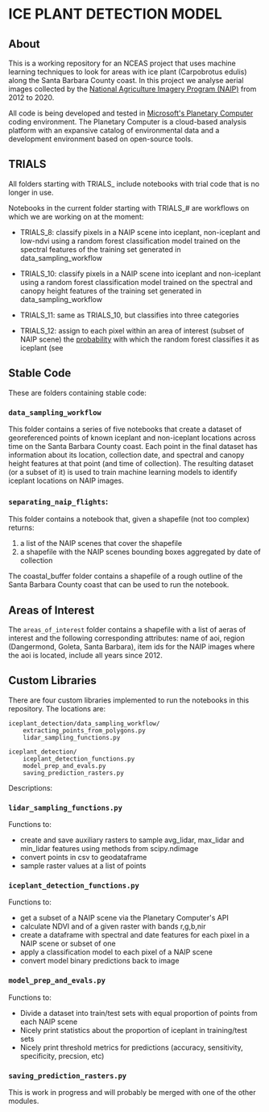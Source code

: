 # ICE PLANT DETECTION MODEL


## About

This is a working repository for an NCEAS project that uses machine learning techniques to look for areas with ice plant (Carpobrotus edulis) along the Santa Barbara County coast. In this project we analyse aerial images collected by the [National Agriculture Imagery Program (NAIP)](https://naip-usdaonline.hub.arcgis.com) from 2012 to 2020. 

All code is being developed and tested in [Microsoft's Planetary Computer](https://planetarycomputer.microsoft.com) coding environment. The Planetary Computer is a cloud-based analysis platform with an expansive catalog of environmental data and a development environment based on open-source tools.

[//]: # (--------------------)

## TRIALS 

All folders starting with TRIALS_ include notebooks with trial code that is no longer in use.

Notebooks in the current folder starting with TRIALS_# are workflows on which we are working on at the moment:

* TRIALS_8: classify pixels in a NAIP scene into iceplant, non-iceplant and low-ndvi using a random forest classification model trained on the spectral features of the training set generated in data_sampling_workflow

* TRIALS_10: classify pixels in a NAIP scene into iceplant and non-iceplant using a random forest classification model trained on the spectral and canopy height features of the training set generated in data_sampling_workflow

* TRIALS_11: same as TRIALS_10, but classifies into three categories 

* TRIALS_12: assign to each pixel within an area of interest (subset of NAIP scene) the [probability](https://scikit-learn.org/stable/modules/generated/sklearn.ensemble.RandomForestClassifier.html#sklearn.ensemble.RandomForestClassifier.predict_proba)  with which the random forest classifies it as iceplant (see 

[//]: # (--------------------)

## Stable Code

These are folders containing stable code:

### `data_sampling_workflow`

This folder contains a series of five notebooks that create a dataset of georeferenced points of known iceplant and non-iceplant locations across time on the Santa Barbara County coast. Each point in the final dataset has information about its location, collection date, and spectral and canopy height features at that point (and time of collection). The resulting dataset (or a subset of it) is used to train machine learning models to identify iceplant locations on NAIP images.  

### `separating_naip_flights`:

This folder contains a notebook that, given a shapefile (not too complex) returns:

   1. a list of the NAIP scenes that cover the shapefile
   2. a shapefile with the NAIP scenes bounding boxes aggregated by date of collection
    
The coastal_buffer folder contains a shapefile of a rough outline of the Santa Barbara County coast that can be used to run the notebook. 


[//]: # (--------------------)

## Areas of Interest

The `areas_of_interest` folder contains a shapefile with a list of aeras of interest and the following corresponding attributes: name of aoi, region (Dangermond, Goleta, Santa Barbara), item ids for the NAIP images where the aoi is located, include all years since 2012.  


[//]: # (--------------------)

## Custom Libraries

There are four custom libraries implemented to run the notebooks in this repository. The locations are:

	iceplant_detection/data_sampling_workflow/
		extracting_points_from_polygons.py
		lidar_sampling_functions.py
        
	iceplant_detection/
		iceplant_detection_functions.py
		model_prep_and_evals.py
		saving_prediction_rasters.py

Descriptions:

### `lidar_sampling_functions.py`
Functions to:

   * create and save auxiliary rasters to sample avg_lidar, max_lidar and min_lidar features using methods from scipy.ndimage 
   * convert points in csv to geodataframe
   * sample raster values at a list of points
    
### `iceplant_detection_functions.py`
Functions to:
   - get a subset of a NAIP scene via the Planetary Computer's API
   - calculate NDVI and of a given raster with bands r,g,b,nir
   - create a dataframe with spectral and date features for each pixel in a NAIP scene or subset of one
   - apply a classification model to each pixel of a NAIP scene
   - convert model binary predictions back to image

### `model_prep_and_evals.py`
Functions to:
   - Divide a dataset into train/test sets with equal proportion of points from each NAIP scene
   - Nicely print statistics about the proportion of iceplant in training/test sets
   - Nicely print threshold metrics for predictions (accuracy, sensitivity, specificity, precsion, etc)

### `saving_prediction_rasters.py`
This is work in progress and will probably be merged with one of the other modules.